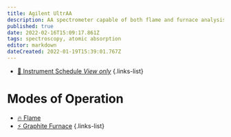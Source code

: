 ```yaml
---
title: Agilent UltrAA
description: AA spectrometer capable of both flame and furnace analysis
published: true
date: 2022-02-16T15:09:17.861Z
tags: spectroscopy, atomic absorption
editor: markdown
dateCreated: 2022-01-19T15:39:01.767Z
---
```


- [:calendar: Instrument Schedule *View only*](https://instrumentschedule.com/fom/viewonly?eid=2375&p=1234567890)
{.links-list}

# Modes of Operation

- [:fire: Flame](/instruments/AgilentAA/Flame)
- [:zap: Graphite Furnace](/instruments/AgilentAA/GraphiteFurnace)
{.links-list}
